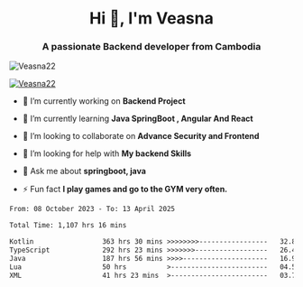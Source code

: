 <h1 align="center">Hi 👋, I'm Veasna</h1>
<h3 align="center">A passionate Backend developer from Cambodia</h3>

<p align="left"> <img src="https://komarev.com/ghpvc/?username=Veasna22&label=Profile%20views&color=0e75b6&style=flat" alt="Veasna22" /> </p>

<p align="left"> <a href="https://github.com/ryo-ma/github-profile-trophy"><img src="https://github-profile-trophy.vercel.app/?username=veasna22&theme=dracula" alt="Veasna22" /></a> </p>

- 🔭 I’m currently working on **Backend Project**

- 🌱 I’m currently learning **Java SpringBoot , Angular And React**

- 👯 I’m looking to collaborate on **Advance Security and Frontend**

- 🤝 I’m looking for help with **My backend Skills**

- 💬 Ask me about **springboot, java**

- ⚡ Fun fact **I play games and go to the GYM very often.**

<!--START_SECTION:waka-->

```txt
From: 08 October 2023 - To: 13 April 2025

Total Time: 1,107 hrs 16 mins

Kotlin                 363 hrs 30 mins >>>>>>>>-----------------   32.83 %
TypeScript             292 hrs 23 mins >>>>>>>------------------   26.41 %
Java                   187 hrs 56 mins >>>>---------------------   16.97 %
Lua                    50 hrs          >------------------------   04.52 %
XML                    41 hrs 23 mins  >------------------------   03.74 %
```

<!--END_SECTION:waka-->
